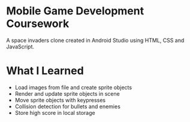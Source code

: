 # Mobile Game Development Coursework

A space invaders clone created in Android Studio using HTML, CSS and JavaScript.

# What I Learned

* Load images from file and create sprite objects
* Render and update sprite objects in scene 
* Move sprite objects with keypresses 
* Collision detection for bullets and enemies
* Store high score in local storage
